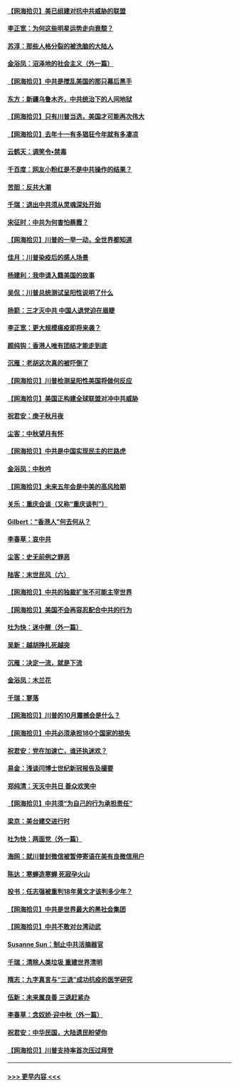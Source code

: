 #### [【网海拾贝】美已组建对抗中共威胁的联盟](../pages/nsc993/n12469018.md?t=10121002) 
#### [李正宽：为何这些明星运势走向衰颓？](../pages/nsc993/n12468730.md?t=10121002) 
#### [苏淳：那些人格分裂的被洗脑的大陆人](../pages/nsc993/n12467858.md?t=10121002) 
#### [金浴凤：沼泽地的社会主义（外一篇）](../pages/nsc993/n12467792.md?t=10121002) 
#### [【网海拾贝】中共是搅乱美国的那只幕后黑手](../pages/nsc993/n12467700.md?t=10121002) 
#### [东方：新疆乌鲁木齐，中共统治下的人间地狱](../pages/nsc993/n12466075.md?t=10121002) 
#### [【网海拾贝】只有川普当选，美国才可能再次伟大](../pages/nsc993/n12466013.md?t=10121002) 
#### [【网海拾贝】去年十一有多猖狂今年就有多凄凉](../pages/nsc993/n12463649.md?t=10121002) 
#### [云鹤天：调笑令▪禁毒](../pages/nsc993/n12462975.md?t=10121002) 
#### [千百度：网友小粉红是不是中共操作的结果？](../pages/nsc993/n12461025.md?t=10121002) 
#### [苦胆：反共大潮](../pages/nsc993/n12459469.md?t=10121002) 
#### [千瑞：退出中共须从灵魂深处开始](../pages/nsc993/n12459437.md?t=10121002) 
#### [宋征时：中共为何害怕蔡霞？](../pages/nsc993/n12459097.md?t=10121002) 
#### [【网海拾贝】川普的一举一动，全世界都知道](../pages/nsc993/n12458825.md?t=10121002) 
#### [佳月：川普染疫后的感人场景](../pages/nsc993/n12456994.md?t=10121002) 
#### [杨建利：我申请入籍美国的故事](../pages/nsc993/n12455635.md?t=10121002) 
#### [吴侃：川普总统测试呈阳性说明了什么](../pages/nsc993/n12451869.md?t=10121002) 
#### [扬箭：三才灭中共 中国人退党迫在眉睫](../pages/nsc993/n12451842.md?t=10121002) 
#### [李正宽：更大规模瘟疫即将来袭？](../pages/nsc993/n12451455.md?t=10121002) 
#### [颜纯钩：香港人唯有团结才能走到底](../pages/nsc993/n12450870.md?t=10121002) 
#### [沉雁：老胡这次真的被吓倒了](../pages/nsc993/n12449796.md?t=10121002) 
#### [【网海拾贝】川普检测呈阳性美国将做何反应](../pages/nsc993/n12449042.md?t=10121002) 
#### [【网海拾贝】美国正构建全球联盟对冲中共威胁](../pages/nsc993/n12446580.md?t=10121002) 
#### [祝君安：庚子秋月夜](../pages/nsc993/n12445870.md?t=10121002) 
#### [尘客：中秋望月有怀](../pages/nsc993/n12444632.md?t=10121002) 
#### [【网海拾贝】中共是中国实现民主的拦路虎](../pages/nsc993/n12443573.md?t=10121002) 
#### [金浴凤：中秋吟](../pages/nsc993/n12441773.md?t=10121002) 
#### [【网海拾贝】未来五年会是中美的高风险期](../pages/nsc993/n12440760.md?t=10121002) 
#### [关乐：重庆会谈（又称“重庆谈判”）](../pages/nsc993/n12437525.md?t=10121002) 
#### [Gilbert：“香港人”何去何从？](../pages/nsc993/n12435894.md?t=10121002) 
#### [李春草：哀中共](../pages/nsc993/n12435874.md?t=10121002) 
#### [尘客：史无前例之罪恶](../pages/nsc993/n12435762.md?t=10121002) 
#### [陆客：末世民风（六）](../pages/nsc993/n12435354.md?t=10121002) 
#### [【网海拾贝】中共的独裁扩张不可能主宰世界](../pages/nsc993/n12435151.md?t=10121002) 
#### [【网海拾贝】美国不会再容忍配合中共的行为](../pages/nsc993/n12433808.md?t=10121002) 
#### [吐为快：迷中醒（外一篇）](../pages/nsc993/n12433585.md?t=10121002) 
#### [吴新：越胡挣扎死越突](../pages/nsc993/n12433562.md?t=10121002) 
#### [沉雁：决定一流，就是下流](../pages/nsc993/n12432128.md?t=10121002) 
#### [金浴凤：木兰花](../pages/nsc993/n12432124.md?t=10121002) 
#### [千瑞：寥落](../pages/nsc993/n12432071.md?t=10121002) 
#### [【网海拾贝】川普的10月震撼会是什么？](../pages/nsc993/n12431624.md?t=10121002) 
#### [【网海拾贝】中共必须承担180个国家的损失](../pages/nsc993/n12428893.md?t=10121002) 
#### [祝君安：党在加速亡，谁还执迷欢？](../pages/nsc993/n12428652.md?t=10121002) 
#### [易金：浅谈闫博士世纪新冠报告及撮要](../pages/nsc993/n12426822.md?t=10121002) 
#### [郑纯清：天灭中共日 善众欢笑中](../pages/nsc993/n12426784.md?t=10121002) 
#### [【网海拾贝】中共须“为自己的行为承担责任”](../pages/nsc993/n12426067.md?t=10121002) 
#### [梁京：美台建交进行时](../pages/nsc993/n12424066.md?t=10121002) 
#### [吐为快：两面党（外一篇）](../pages/nsc993/n12424043.md?t=10121002) 
#### [海网：就川普封微信被暂停寄语在美有良微信用户](../pages/nsc993/n12424021.md?t=10121002) 
#### [陈达：寒蝉造寒蝉 死寂孕火山](../pages/nsc993/n12423958.md?t=10121002) 
#### [投书：任志强被重判18年黄文才该判多少年？](../pages/nsc993/n12423672.md?t=10121002) 
#### [【网海拾贝】中共是世界最大的黑社会集团](../pages/nsc993/n12423543.md?t=10121002) 
#### [【网海拾贝】中共不敢对台湾动武](../pages/nsc993/n12421418.md?t=10121002) 
#### [Susanne Sun：制止中共活摘器官](../pages/nsc993/n12419654.md?t=10121002) 
#### [千瑞：清除人类垃圾 重建世界清明](../pages/nsc993/n12419414.md?t=10121002) 
#### [隋志：九字真言与“三退”成功抗疫的医学研究](../pages/nsc993/n12419248.md?t=10121002) 
#### [伍新：未来属良善 三退赶紧办](../pages/nsc993/n12418496.md?t=10121002) 
#### [李春草：念奴娇·迎中秋（外一篇）](../pages/nsc993/n12418465.md?t=10121002) 
#### [祝君安：中华民国，大陆遗民盼望你](../pages/nsc993/n12418089.md?t=10121002) 
#### [【网海拾贝】川普支持率首次压过拜登](../pages/nsc993/n12418050.md?t=10121002) 

----
#### [ >>> 更早内容 <<< ](../indexes/nsc993-earlier.md)
